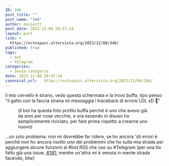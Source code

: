 ```yaml
---
ID: 346
post_title: ""
post_name: "346"
author: minioctt
post_date: 2023-12-08 20:47:14
layout: post
link: >
  https://octospacc.altervista.org/2023/12/08/346/
published: true
tags:
  - bot
  - Telegram
categories:
  - Senza categoria
date: 2023-12-08 20:47:14
canonical_url:   https://octospacc.altervista.org/2023/12/08/346/
---
```

<!-- wp:paragraph -->
<p>il mio cervello è strano, vedo questa schermata e la trovo buffa, tipo penso "il gatto con la faccia strana mi messaggia i traceback di errore LOL xD 🤣️"</p>
<!-- /wp:paragraph -->

<!-- wp:paragraph -->
<p></p>
<!-- /wp:paragraph -->

<!-- wp:image {"id":347,"sizeSlug":"large","linkDestination":"none"} -->
<figure class="wp-block-image size-large"><img src="https://octospacc.altervista.org/wp-content/uploads/2023/12/image-4-960x439.png" alt="" class="wp-image-347"/><figcaption class="wp-element-caption">(il bot ha questa foto profilo buffa perché è uno che avevo già da anni per cose vecchie, e ora essendo in disuso ho semplicemente riciclato, per fare prima rispetto a crearne uno nuovo)</figcaption></figure>
<!-- /wp:image -->

<!-- wp:paragraph -->
<p></p>
<!-- /wp:paragraph -->

<!-- wp:paragraph -->
<p>...un solo problema: non mi dovrebbe far ridere, se ho ancora 'sti errori è perché non ho ancora risolto uno dei problemini che ho sulla mia strada per aggiungere alcune funzioni al #bot RSS che uso su #Telegram (per una ho fatto già una issue, <a href="https://github.com/Rongronggg9/RSS-to-Telegram-Bot/issues/381">#381</a>, mentre un'altra mi è venuta in mente strada facendo, btw)</p>
<!-- /wp:paragraph -->